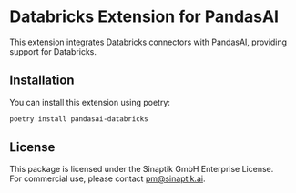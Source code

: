 # Databricks Extension for PandasAI

This extension integrates Databricks connectors with PandasAI, providing support for Databricks.

## Installation

You can install this extension using poetry:

```bash
poetry install pandasai-databricks
```

## License

This package is licensed under the Sinaptik GmbH Enterprise License.  
For commercial use, please contact [pm@sinaptik.ai](mailto:pm@sinaptik.ai).
